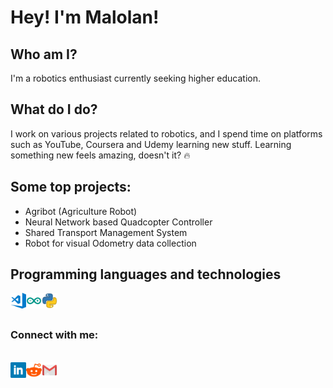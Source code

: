 # Hey! I'm Malolan!

## Who am I?

I'm a robotics enthusiast currently seeking higher education.

## What do I do?

I work on various projects related to robotics, and I spend time on platforms such as YouTube, Coursera and Udemy learning new stuff. Learning something new feels amazing, doesn't it? 🔥

## Some top projects:

- Agribot (Agriculture Robot)
- Neural Network based Quadcopter Controller
- Shared Transport Management System
- Robot for visual Odometry data collection

## Programming languages and technologies
<a href="https://code.visualstudio.com/">
	<img align="left" alt="VS Code" width="25px" src="images/vscode.png">
</a>
<a href="https://www.arduino.cc/">
	<img align="left" alt="Arduino" width="25px" src="images/arduino.webp">
</a>
<a href="https://www.python.org/">
	<img align="left" alt="Python" width="25px" src="images/python.webp">
</a>
<a href="">
	<img align="left" alt="" width="25px" src="">
</a>
<a href="">
	<img align="left" alt="" width="25px" src="">
</a>
<br>
<br>

### Connect with me:

<br>
<a href="https://www.linkedin.com/in/malolan-robotics/">
  <img align="left" alt="LinkedIn" width="25px" src="images/linkedin.png" />
</a>
<a href="https://www.reddit.com/user/N1ghtXDrag0n/">
  <img align="left" alt="Reddit" width="25px" src="images/reddit.png" />
</a>
<a href="mailto:malolan98@gmail.com">
  <img align="left" alt="Mail" width="25px" src="images/gmail.png" />
</a>